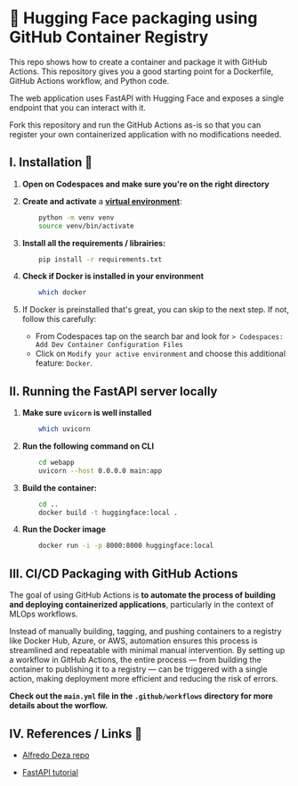 # 🤗 Hugging Face packaging using GitHub Container Registry

This repo shows how to create a container and package it with GitHub Actions. This repository gives you a good starting point for a Dockerfile, GitHub Actions workflow, and Python code.

The web application uses FastAPI with Hugging Face and exposes a single endpoint that you can interact with it. 

Fork this repository and run the GitHub Actions as-is so that you can register your own containerized application with no modifications needed.


## I. Installation 🦉

1. **Open on Codespaces and make sure you're on the right directory**

2. **Create and activate** a [**virtual environment**](https://docs.python.org/3/library/venv.html):
    ```bash
        python -m venv venv
        source venv/bin/activate
    ```
3. **Install all the requirements / librairies:**
    ```bash
        pip install -r requirements.txt
    ```

4. **Check if Docker is installed in your environment**
    ```bash
        which docker
   ```

5. If Docker is preinstalled that's great, you can skip to the next step. If not, follow this carefully:
    - From Codespaces tap on the search bar and look for `> Codespaces: Add Dev Container Configuration Files`
    - Click on `Modify your active environment` and choose this additional feature:  `Docker`.



## II. Running the FastAPI server locally

1. **Make sure `uvicorn` is well installed**
    ```bash
        which uvicorn
    ```

2. **Run the following command on CLI**
    ```bash
        cd webapp
        uvicorn --host 0.0.0.0 main:app
    ```

3. **Build the container:**
    ```bash
        cd ..
        docker build -t huggingface:local .
    ```

4. **Run the Docker image**
    ```bash
        docker run -i -p 8000:8000 huggingface:local
   ```


## III. CI/CD Packaging with GitHub Actions
The goal of using GitHub Actions is **to automate the process of building and deploying containerized applications**, particularly in the context of MLOps workflows. 

Instead of manually building, tagging, and pushing containers to a registry like Docker Hub, Azure, or AWS, automation ensures this process is streamlined and repeatable with minimal manual intervention. By setting up a workflow in GitHub Actions, the entire process — from building the container to publishing it to a registry — can be triggered with a single action, making deployment more efficient and reducing the risk of errors.

**Check out the `main.yml` file in the `.github/workflows` directory for more details about the worflow.**


## IV. References / Links 🦚

- [Alfredo Deza repo](https://github.com/alfredodeza/huggingface-ghcr)

- [FastAPI tutorial](https://fastapi.tiangolo.com/tutorial/)


